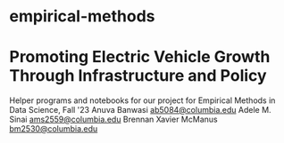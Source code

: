 # empirical-methods 
# Promoting Electric Vehicle Growth Through Infrastructure and Policy
Helper programs and notebooks for our project for Empirical Methods in Data Science, Fall '23
Anuva Banwasi ab5084@columbia.edu
Adele M. Sinai ams2559@columbia.edu
Brennan Xavier McManus bm2530@columbia.edu
